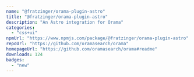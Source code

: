 ```yaml
---
name: "@fratzinger/orama-plugin-astro"
title: "@fratzinger/orama-plugin-astro"
description: "An Astro integration for Orama"
categories:
  - "css+ui"
npmUrl: "https://www.npmjs.com/package/@fratzinger/orama-plugin-astro"
repoUrl: "https://github.com/oramasearch/orama"
homepageUrl: "https://github.com/oramasearch/orama#readme"
downloads: 124
badges:
  - "new"
---
```

